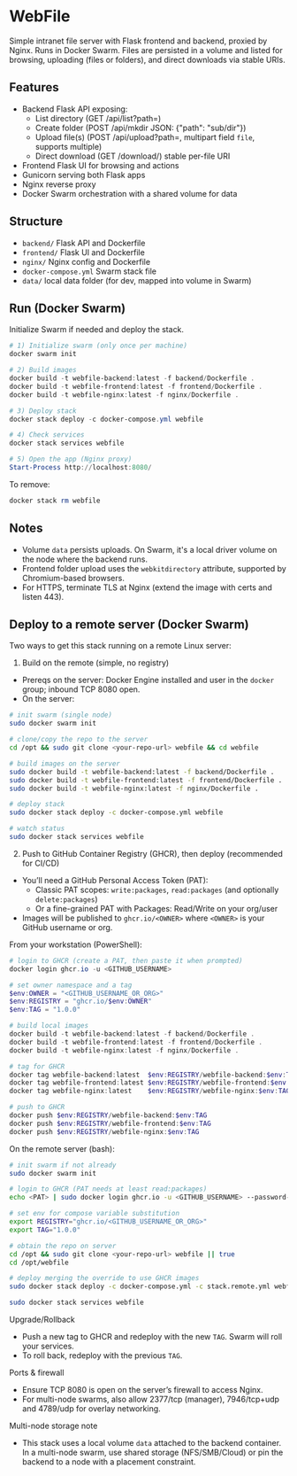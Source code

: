 # WebFile

Simple intranet file server with Flask frontend and backend, proxied by Nginx. Runs in Docker Swarm. Files are persisted in a volume and listed for browsing, uploading (files or folders), and direct downloads via stable URIs.

## Features
- Backend Flask API exposing:
  - List directory (GET /api/list?path=<rel>)
  - Create folder (POST /api/mkdir JSON: {"path": "sub/dir"})
  - Upload file(s) (POST /api/upload?path=<rel>, multipart field `file`, supports multiple)
  - Direct download (GET /download/<path>) stable per-file URI
- Frontend Flask UI for browsing and actions
- Gunicorn serving both Flask apps
- Nginx reverse proxy
- Docker Swarm orchestration with a shared volume for data

## Structure
- `backend/` Flask API and Dockerfile
- `frontend/` Flask UI and Dockerfile
- `nginx/` Nginx config and Dockerfile
- `docker-compose.yml` Swarm stack file
- `data/` local data folder (for dev, mapped into volume in Swarm)

## Run (Docker Swarm)
Initialize Swarm if needed and deploy the stack.

```powershell
# 1) Initialize swarm (only once per machine)
docker swarm init

# 2) Build images
docker build -t webfile-backend:latest -f backend/Dockerfile .
docker build -t webfile-frontend:latest -f frontend/Dockerfile .
docker build -t webfile-nginx:latest -f nginx/Dockerfile .

# 3) Deploy stack
docker stack deploy -c docker-compose.yml webfile

# 4) Check services
docker stack services webfile

# 5) Open the app (Nginx proxy)
Start-Process http://localhost:8080/
```

To remove:

```powershell
docker stack rm webfile
```

## Notes
- Volume `data` persists uploads. On Swarm, it's a local driver volume on the node where the backend runs.
- Frontend folder upload uses the `webkitdirectory` attribute, supported by Chromium-based browsers.
- For HTTPS, terminate TLS at Nginx (extend the image with certs and listen 443).

## Deploy to a remote server (Docker Swarm)
Two ways to get this stack running on a remote Linux server:

1) Build on the remote (simple, no registry)
- Prereqs on the server: Docker Engine installed and user in the `docker` group; inbound TCP 8080 open.
- On the server:

```bash
# init swarm (single node)
sudo docker swarm init

# clone/copy the repo to the server
cd /opt && sudo git clone <your-repo-url> webfile && cd webfile

# build images on the server
sudo docker build -t webfile-backend:latest -f backend/Dockerfile .
sudo docker build -t webfile-frontend:latest -f frontend/Dockerfile .
sudo docker build -t webfile-nginx:latest -f nginx/Dockerfile .

# deploy stack
sudo docker stack deploy -c docker-compose.yml webfile

# watch status
sudo docker stack services webfile
```

2) Push to GitHub Container Registry (GHCR), then deploy (recommended for CI/CD)
- You’ll need a GitHub Personal Access Token (PAT):
  - Classic PAT scopes: `write:packages`, `read:packages` (and optionally `delete:packages`)
  - Or a fine-grained PAT with Packages: Read/Write on your org/user
- Images will be published to `ghcr.io/<OWNER>` where `<OWNER>` is your GitHub username or org.

From your workstation (PowerShell):

```powershell
# login to GHCR (create a PAT, then paste it when prompted)
docker login ghcr.io -u <GITHUB_USERNAME>

# set owner namespace and a tag
$env:OWNER = "<GITHUB_USERNAME_OR_ORG>"
$env:REGISTRY = "ghcr.io/$env:OWNER"
$env:TAG = "1.0.0"

# build local images
docker build -t webfile-backend:latest -f backend/Dockerfile .
docker build -t webfile-frontend:latest -f frontend/Dockerfile .
docker build -t webfile-nginx:latest -f nginx/Dockerfile .

# tag for GHCR
docker tag webfile-backend:latest  $env:REGISTRY/webfile-backend:$env:TAG
docker tag webfile-frontend:latest $env:REGISTRY/webfile-frontend:$env:TAG
docker tag webfile-nginx:latest    $env:REGISTRY/webfile-nginx:$env:TAG

# push to GHCR
docker push $env:REGISTRY/webfile-backend:$env:TAG
docker push $env:REGISTRY/webfile-frontend:$env:TAG
docker push $env:REGISTRY/webfile-nginx:$env:TAG
```

On the remote server (bash):

```bash
# init swarm if not already
sudo docker swarm init

# login to GHCR (PAT needs at least read:packages)
echo <PAT> | sudo docker login ghcr.io -u <GITHUB_USERNAME> --password-stdin

# set env for compose variable substitution
export REGISTRY="ghcr.io/<GITHUB_USERNAME_OR_ORG>"
export TAG="1.0.0"

# obtain the repo on server
cd /opt && sudo git clone <your-repo-url> webfile || true
cd /opt/webfile

# deploy merging the override to use GHCR images
sudo docker stack deploy -c docker-compose.yml -c stack.remote.yml webfile

sudo docker stack services webfile
```

Upgrade/Rollback
- Push a new tag to GHCR and redeploy with the new `TAG`. Swarm will roll your services.
- To roll back, redeploy with the previous `TAG`.

Ports & firewall
- Ensure TCP 8080 is open on the server’s firewall to access Nginx.
- For multi-node swarms, also allow 2377/tcp (manager), 7946/tcp+udp and 4789/udp for overlay networking.

Multi-node storage note
- This stack uses a local volume `data` attached to the backend container. In a multi-node swarm, use shared storage (NFS/SMB/Cloud) or pin the backend to a node with a placement constraint.
